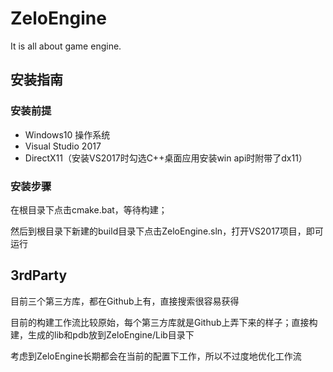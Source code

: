 # ZeloEngine
 
It is all about game engine.

## 安装指南

### 安装前提

* Windows10 操作系统
* Visual Studio 2017
* DirectX11（安装VS2017时勾选C++桌面应用安装win api时附带了dx11）

### 安装步骤

在根目录下点击cmake.bat，等待构建；

然后到根目录下新建的build目录下点击ZeloEngine.sln，打开VS2017项目，即可运行

## 3rdParty

目前三个第三方库，都在Github上有，直接搜索很容易获得

目前的构建工作流比较原始，每个第三方库就是Github上弄下来的样子；直接构建，生成的lib和pdb放到ZeloEngine/Lib目录下

考虑到ZeloEngine长期都会在当前的配置下工作，所以不过度地优化工作流

